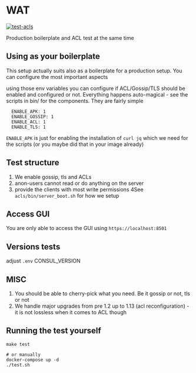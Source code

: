# WAT 

[![test-acls](https://github.com/EugenMayer/consul-docker-stability-tests/actions/workflows/build.yml/badge.svg)](https://github.com/EugenMayer/consul-docker-stability-tests/actions/workflows/build.yml)

Production boilerplate and ACL test at the same time

## Using as your boilerplate

This setup actually suits also as a boilerplate for a production setup. You can configure the most important aspects

using those env variables you can configure if ACL/Gossip/TLS should be enabled and configured or not. Everything happens
auto-magical - see the scripts in bin/ for the components. They are fairly simple

      ENABLE_APK: 1
      ENABLE_GOSSIP: 1
      ENABLE_ACL: 1
      ENABLE_TLS: 1

`ENABLE_APK` is just for enabling the installation of `curl jq` which we need for the scripts (or you maybe did that in your image already)

## Test structure

1. We enable gossip, tls and ACLs
2. anon-users cannot read or do anything on the server
3. provide the clients with most write permissions
4See `acls/bin/server_boot.sh` for how we setup

## Access GUI

You are only able to access the GUI using `https://localhost:8501`

## Versions tests

adjust `.env` CONSUL_VERSION

## MISC

1. You should be able to cherry-pick what you need. Be it gossip or not, tls or not
2. We handle major upgrades from pre 1.2 up to 1.13 (acl reconfiguration) - it is not lossless when it comes to ACL though

## Running the test yourself

```
make test

# or manually
docker-compose up -d
./test.sh
```
